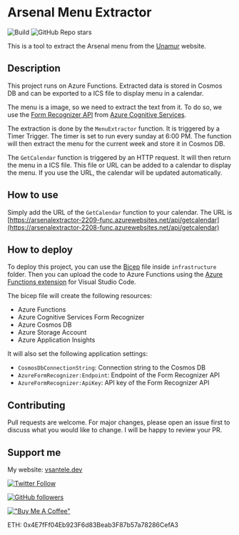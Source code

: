 # Arsenal Menu Extractor

![Build](https://github.com/vsantele/ArsenalMenuExtractor/actions/workflows/main.yml/badge.svg) ![GitHub Repo stars](https://img.shields.io/github/stars/vsantele/ArsenalMenuExtractor?style=social)

This is a tool to extract the Arsenal menu from the [Unamur](https://www.unamur.be/services/vecu/arsenal-restaurants-salles/menu-tarif) website.

## Description

This project runs on Azure Functions. Extracted data is stored in Cosmos DB and can be exported to a ICS file to display menu in a calendar.

The menu is a image, so we need to extract the text from it. To do so, we use the [Form Recognizer API](https://learn.microsoft.com/en-us/azure/applied-ai-services/form-recognizer/overview?tabs=v3-0) from [Azure Cognitive Services](https://learn.microsoft.com/en-us/azure/cognitive-services/what-are-cognitive-services).

The extraction is done by the `MenuExtractor` function. It is triggered by a Timer Trigger. The timer is set to run every sunday at 6:00 PM. The function will then extract the menu for the current week and store it in Cosmos DB.

The `GetCalendar` function is triggered by an HTTP request. It will then return the menu in a ICS file. This file or URL can be added to a calendar to display the menu. If you use the URL, the calendar will be updated automatically.

## How to use

Simply add the URL of the `GetCalendar` function to your calendar. The URL is [https://arsenalextractor-2209-func.azurewebsites.net/api/getcalendar](https://arsenalextractor-2208-func.azurewebsites.net/api/getcalendar)

## How to deploy

To deploy this project, you can use the [Bicep](https://learn.microsoft.com/en-us/azure/azure-resource-manager/bicep/overview?tabs=bicep) file inside `infrastructure` folder. Then you can upload the code to Azure Functions using the [Azure Functions extension](https://marketplace.visualstudio.com/items?itemName=ms-azuretools.vscode-azurefunctions) for Visual Studio Code.

The bicep file will create the following resources:

- Azure Functions
- Azure Cognitive Services Form Recognizer
- Azure Cosmos DB
- Azure Storage Account
- Azure Application Insights

It will also set the following application settings:

- `CosmosDbConnectionString`: Connection string to the Cosmos DB
- `AzureFormRecognizer:Endpoint`: Endpoint of the Form Recognizer API
- `AzureFormRecognizer:ApiKey`: API key of the Form Recognizer API

## Contributing

Pull requests are welcome. For major changes, please open an issue first to discuss what you would like to change. I will be happy to review your PR.

## Support me

My website: [vsantele.dev](https://vsantele.dev)

[![Twitter Follow](https://img.shields.io/twitter/follow/vsantele?style=social)](https://twitter.com/vsantele)

[![GitHub followers](https://img.shields.io/github/followers/vsantele?style=social)](https://github.com/vsantele)

[!["Buy Me A Coffee"](https://www.buymeacoffee.com/assets/img/custom_images/orange_img.png)](https://www.buymeacoffee.com/vsantele)

ETH: 0x4E7fFf04Eb923F6d83Beab3F87b57a78286CefA3
